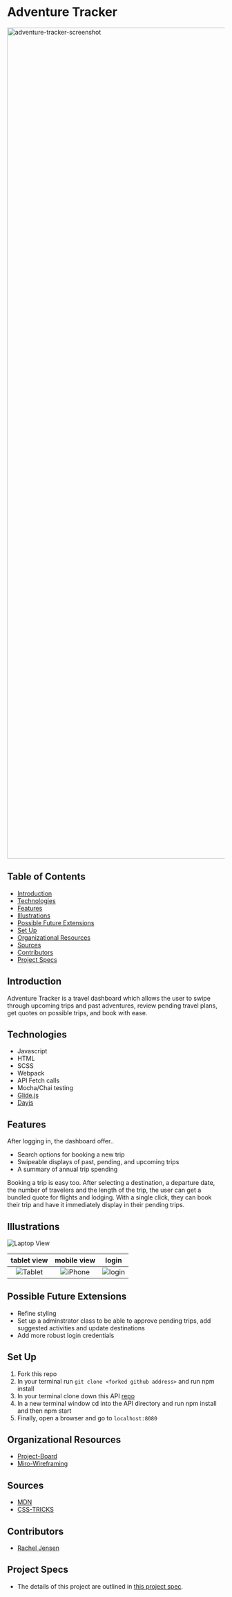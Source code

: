# Adventure Tracker

<img width="1920" alt="adventure-tracker-screenshot" src="https://user-images.githubusercontent.com/81662051/128973134-b0c86ba1-8fe8-44ad-b85a-539fee6eae87.png">

## Table of Contents

- [Introduction](#introduction)
- [Technologies](#technologies)
- [Features](#features)
- [Illustrations](#illustrations)
- [Possible Future Extensions](#possible-future-extensions)
- [Set Up](#set-up)
- [Organizational Resources](#organizational-resources)
- [Sources](#sources)
- [Contributors](#contributors)
- [Project Specs](#project-specs)

## Introduction

Adventure Tracker is a travel dashboard which allows the user to swipe through upcoming trips and past adventures, review pending travel plans, get quotes on possible trips, and book with ease.

## Technologies

- Javascript
- HTML
- SCSS
- Webpack
- API Fetch calls
- Mocha/Chai testing
- [Glide.js](https://glidejs.com/)
- [Dayjs](https://day.js.org/en/)

## Features

After logging in, the dashboard offer..

- Search options for booking a new trip
- Swipeable displays of past, pending, and upcoming trips
- A summary of annual trip spending

Booking a trip is easy too. After selecting a destination, a departure date, the number of travelers and the length of the trip, the user can get a bundled quote for flights and lodging. With a single click, they can book their trip and have it immediately display in their pending trips.

## Illustrations

![Laptop View](https://user-images.githubusercontent.com/81662051/128973134-b0c86ba1-8fe8-44ad-b85a-539fee6eae87.png)

tablet view                   |  mobile view                | login
:-------------------------:|:-------------------------: |:-------------------------:
![Tablet](https://user-images.githubusercontent.com/81662051/128973508-7b2856ad-d933-41d9-96b6-1fe7f9b629e1.png) | ![iPhone](https://user-images.githubusercontent.com/81662051/128973882-61cbde7f-0c43-4466-a6f5-1c79b0e99e3b.png) | ![login](https://user-images.githubusercontent.com/81662051/129105515-7e06a55f-2ef6-4d0e-bf35-ffae5e706bf4.png)

## Possible Future Extensions

- Refine styling
- Set up a adminstrator class to be able to approve pending trips, add suggested activities and update destinations
- Add more robust login credentials

## Set Up

1. Fork this repo
2. In your terminal run `git clone <forked github address>` and run npm install
3. In your terminal clone down this API [repo](https://github.com/turingschool-examples/travel-tracker-api.git)
4. In a new terminal window cd into the API directory and run npm install and then npm start
5. Finally, open a browser and go to `localhost:8080`

## Organizational Resources

- [Project-Board](https://github.com/rachelJensen/travel-tracker/projects/1)
- [Miro-Wireframing](https://miro.com/app/board/o9J_l3gbd9Y=/)

## Sources

- [MDN](http://developer.mozilla.org/en-US/)
- [CSS-TRICKS](https://css-tricks.com/)

## Contributors

- [Rachel Jensen](https://github.com/rachelJensen)

## Project Specs

- The details of this project are outlined in [this project spec](https://frontend.turing.edu/projects/travel-tracker.html).



